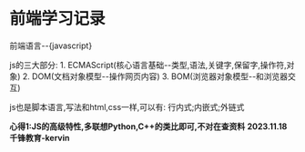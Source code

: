 # 前端学习记录

前端语言--{javascript}

js的三大部分:
    1. ECMAScript(核心语言基础--类型,语法,关键字,保留字,操作符,对象)
    2. DOM(文档对象模型--操作网页内容)
    3. BOM(浏览器对象模型--和浏览器交互)

js也是脚本语言,写法和html,css一样,可以有:
    行内式;内嵌式;外链式

**心得1:JS的高级特性,多联想Python,C++的类比即可,不对在查资料**
**2023.11.18 千锋教育-kervin**